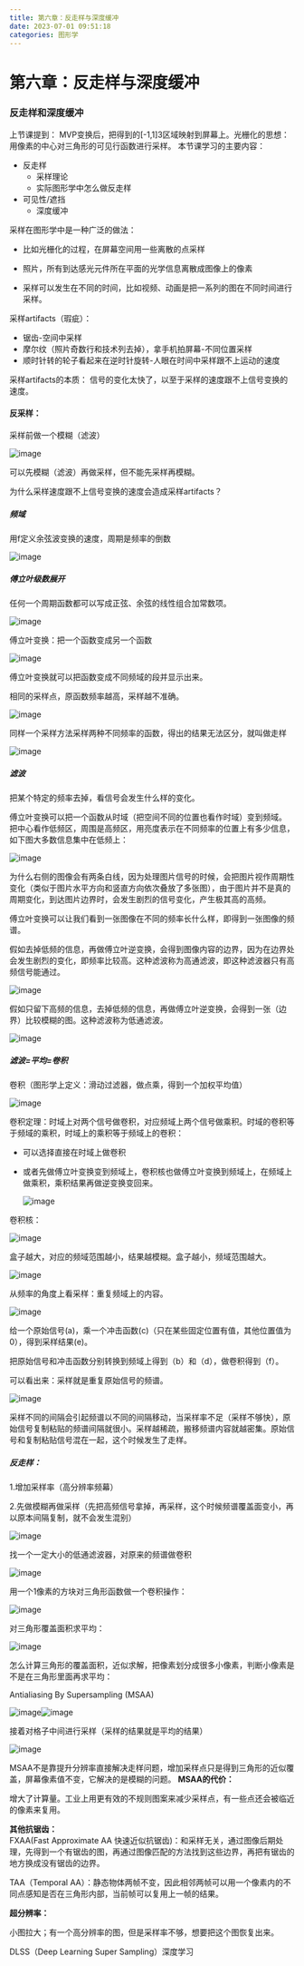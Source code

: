 ```yaml
---
title: 第六章：反走样与深度缓冲
date: 2023-07-01 09:51:18
categories: 图形学
---
```


# 第六章：反走样与深度缓冲

### 反走样和深度缓冲

上节课提到：
MVP变换后，把得到的[-1,1]3区域映射到屏幕上。光栅化的思想：用像素的中心对三角形的可见行函数进行采样。
本节课学习的主要内容：

- 反走样
  - 采样理论
  - 实际图形学中怎么做反走样
- 可见性/遮挡
  - 深度缓冲

采样在图形学中是一种广泛的做法：

- 比如光栅化的过程，在屏幕空间用一些离散的点采样

- 照片，所有到达感光元件所在平面的光学信息离散成图像上的像素

- 采样可以发生在不同的时间，比如视频、动画是把一系列的图在不同时间进行采样。

采样artifacts（瑕疵）：

- 锯齿-空间中采样
- 摩尔纹（照片奇数行和技术列去掉），拿手机拍屏幕-不同位置采样
- 顺时针转的轮子看起来在逆时针旋转-人眼在时间中采样跟不上运动的速度

采样artifacts的本质：
信号的变化太快了，以至于采样的速度跟不上信号变换的速度。

#### 反采样：

采样前做一个模糊（滤波）

​![image](./images/图形学/image-20230816210106-lhslhi8.png)​

可以先模糊（滤波）再做采样，但不能先采样再模糊。

为什么采样速度跟不上信号变换的速度会造成采样artifacts？

##### **频域**

用f定义余弦波变换的速度，周期是频率的倒数

​![image](./images/图形学/image-20230816210114-a300qnz.png)​

##### 傅立叶级数展开

任何一个周期函数都可以写成正弦、余弦的线性组合加常数项。

​![image](./images/图形学/image-20230816210122-j5p41kz.png)​

傅立叶变换：把一个函数变成另一个函数

​![image](./images/图形学/image-20230816210129-x16mpp8.png)​

傅立叶变换就可以把函数变成不同频域的段并显示出来。

相同的采样点，原函数频率越高，采样越不准确。

​![image](./images/图形学/image-20230816210134-al8w7gp.png)​

同样一个采样方法采样两种不同频率的函数，得出的结果无法区分，就叫做走样

​![image](./images/图形学/image-20230816210140-rz0ct3y.png)​

##### **滤波**

把某个特定的频率去掉，看信号会发生什么样的变化。

傅立叶变换可以把一个函数从时域（把空间不同的位置也看作时域）变到频域。<br />把中心看作低频区，周围是高频区，用亮度表示在不同频率的位置上有多少信息，如下图大多数信息集中在低频上：

​![image](./images/图形学/image-20230816210149-07pjjcb.png)​

为什么右侧的图像会有两条白线，因为处理图片信号的时候，会把图片视作周期性变化（类似于图片水平方向和竖直方向依次叠放了多张图），由于图片并不是真的周期变化，到达图片边界时，会发生剧烈的信号变化，产生极其高的高频。

傅立叶变换可以让我们看到一张图像在不同的频率长什么样，即得到一张图像的频谱。

假如去掉低频的信息，再做傅立叶逆变换，会得到图像内容的边界，因为在边界处会发生剧烈的变化，即频率比较高。这种滤波称为高通滤波，即这种滤波器只有高频信号能通过。

​![image](./images/图形学/image-20230816210158-3rqn9kb.png)​

假如只留下高频的信息，去掉低频的信息，再做傅立叶逆变换，会得到一张（边界）比较模糊的图。这种滤波称为低通滤波。

​![image](./images/图形学/image-20230816210203-1oq5f7x.png)​

##### 滤波=平均=卷积

卷积（图形学上定义：滑动过滤器，做点乘，得到一个加权平均值）

​![image](./images/图形学/image-20230816210208-4aeusae.png)​

卷积定理：时域上对两个信号做卷积，对应频域上两个信号做乘积。时域的卷积等于频域的乘积，时域上的乘积等于频域上的卷积：

- 可以选择直接在时域上做卷积

* 或者先做傅立叶变换变到频域上，卷积核也做傅立叶变换到频域上，在频域上做乘积，乘积结果再做逆变换变回来。

  ​![image](./images/图形学/image-20230816210218-9gaprqi.png)​

卷积核：

​![image](./images/图形学/image-20230816210230-z26gbw7.png)​

盒子越大，对应的频域范围越小，结果越模糊。盒子越小，频域范围越大。

​![image](./images/图形学/image-20230816210235-9jmqqx0.png)​

从频率的角度上看采样：重复频域上的内容。

​![image](./images/图形学/image-20230816210241-70mdqp9.png)​

给一个原始信号(a)，乘一个冲击函数(c)（只在某些固定位置有值，其他位置值为0），得到采样结果(e)。

把原始信号和冲击函数分别转换到频域上得到（b）和（d），做卷积得到（f）。

可以看出来：采样就是重复原始信号的频谱。

​![image](./images/图形学/image-20230816210248-gg8fqbg.png)​

采样不同的间隔会引起频谱以不同的间隔移动，当采样率不足（采样不够快），原始信号复制粘贴的频谱间隔就很小。采样越稀疏，搬移频谱内容就越密集。原始信号和复制粘贴信号混在一起，这个时候发生了走样。

##### **反走样**：

1.增加采样率（高分辨率频幕）

2.先做模糊再做采样（先把高频信号拿掉，再采样，这个时候频谱覆盖面变小，再以原本间隔复制，就不会发生混别）

​![image](./images/图形学/image-20230816210257-b3w0q1c.png)​

找一个一定大小的低通滤波器，对原来的频谱做卷积

​![image](./images/图形学/image-20230816210307-u1sxhl3.png)​

用一个1像素的方块对三角形函数做一个卷积操作：

​![image](./images/图形学/image-20230816210314-yweopgt.png)​

对三角形覆盖面积求平均：

​![image](./images/图形学/image-20230816210321-rq1srs3.png)​

怎么计算三角形的覆盖面积，近似求解，把像素划分成很多小像素，判断小像素是不是在三角形里面再求平均：

Antialiasing By Supersampling (MSAA)

​![image](./images/图形学/image-20230816210326-or8d452.png)​​![image](./images/图形学/image-20230816210419-gk18psz.png)​

接着对格子中间进行采样（采样的结果就是平均的结果）

​![image](./images/图形学/image-20230816210429-oizrk0s.png)​

MSAA不是靠提升分辨率直接解决走样问题，增加采样点只是得到三角形的近似覆盖，屏幕像素值不变，它解决的是模糊的问题。
**MSAA的代价：**

增大了计算量。工业上用更有效的不规则图案来减少采样点，有一些点还会被临近的像素来复用。

**其他抗锯齿：**<br />FXAA(Fast Approximate AA 快速近似抗锯齿)：和采样无关，通过图像后期处理，先得到一个有锯齿的图，再通过图像匹配的方法找到这些边界，再把有锯齿的地方换成没有锯齿的边界。

TAA（Temporal AA）：静态物体两帧不变，因此相邻两帧可以用一个像素内的不同点感知是否在三角形内部，当前帧可以复用上一帧的结果。

**超分辨率：**

小图拉大；有一个高分辨率的图，但是采样率不够，想要把这个图恢复出来。

DLSS（Deep Learning Super Sampling）深度学习
